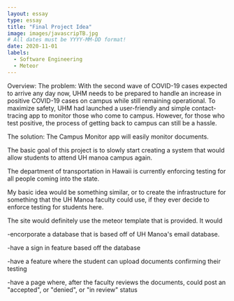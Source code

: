 ```yaml
---
layout: essay
type: essay
title: "Final Project Idea"
image: images/javascripTB.jpg
# All dates must be YYYY-MM-DD format!
date: 2020-11-01
labels:
  - Software Engineering
  - Meteor
---
```

Overview:
The problem: With the second wave of COVID-19 cases expected to arrive any day now, UHM needs to be prepared to handle an increase in positive COVID-19 cases on campus while still remaining operational. To maximize safety, UHM had launched a user-friendly and simple contact-tracing app to monitor those who come to campus. However, for those who test positive, the process of getting back to campus can still be a hassle.   

The solution: The Campus Monitor app will easily monitor documents.

The basic goal of this project is to slowly start creating a system that would allow students to attend UH manoa campus again.




The department of transportation in Hawaii is currently enforcing testing for all people coming into the state.

My basic idea would be something similar, or to create the infrastructure for something that the UH Manoa faculty could
use, if they ever decide to enforce testing for students here. 

The site would definitely use the meteor template that is provided. It would 

-encorporate a database that is based off of UH Manoa's email database.

-have a sign in feature based off the database

-have a feature where the student can upload documents confirming their testing

-have a page where, after the faculty reviews the documents, could post an "accepted", or "denied", or "in review" status

